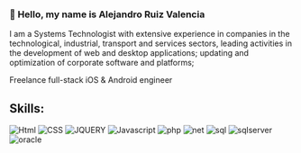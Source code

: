 ###  💬  Hello, my name is Alejandro Ruiz Valencia

I am a Systems Technologist with extensive experience in companies in the technological, industrial, transport and services sectors, leading activities in the development of web and desktop applications; updating and optimization of corporate software and platforms;



Freelance full-stack iOS & Android engineer

## Skills:
![Html](https://img.shields.io/badge/Html5-3DDC84?style=for-the-badge&logo=html5&logoColor=white&labelColor=101010)
![CSS](https://img.shields.io/badge/CSS-0095D5?style=for-the-badge&logo=css3&logoColor=white&labelColor=101010)
![JQUERY](https://img.shields.io/badge/JQuery-blue?style=for-the-badge&logo=jquery&logoColor=white&labelColor=101010)
![Javascript](https://img.shields.io/badge/Javascript-FFCA26?style=for-the-badge&logo=javascript&logoColor=white&labelColor=101010)
![php](https://img.shields.io/badge/PHP-4479A1?style=for-the-badge&logo=PHP&logoColor=white&labelColor=101010)
![net](https://img.shields.io/badge/.Net-informational?style=for-the-badge&logo=.Net&logoColor=white&labelColor=101010)
![sql](https://img.shields.io/badge/sql-sucess?style=for-the-badge&logo=sql&logoColor=white&labelColor=101010)
![sqlserver](https://img.shields.io/badge/sqlserver-informational?style=for-the-badge&logo=sql&logoColor=white&labelColor=101010)
![oracle](https://img.shields.io/badge/oracle-blue?style=for-the-badge&logo=sql&logoColor=white&labelColor=101010)







<!--

**alejoval/alejoval** is a ✨ _special_ ✨ repository because its `README.md` (this file) appears on your GitHub profile.

Freelance full-stack iOS & Android engineer





Here are some ideas to get you started:

- 🔭 I’m currently working on ...
- 🌱 I’m currently learning ...
- 👯 I’m looking to collaborate on ...
- 🤔 I’m looking for help with ...
- 💬 Ask me about ...
- 📫 How to reach me: ...
- 😄 Pronouns: ...
- ⚡ Fun fact: ...
-->
